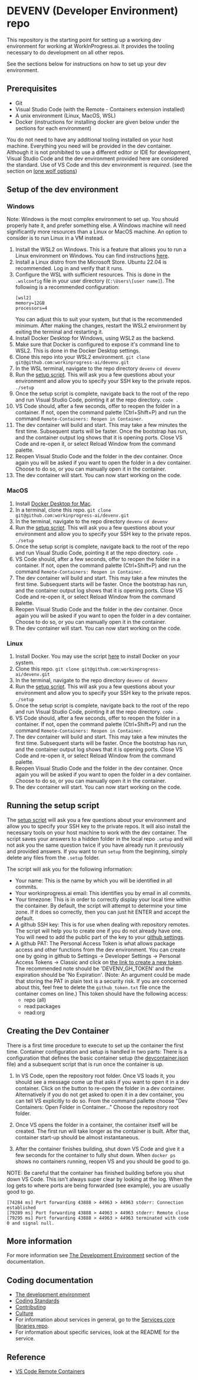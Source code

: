 # DEVENV (Developer Environment) repo

This repository is the starting point for setting up a working dev environment for working at WorkInProgress.ai.  It provides the tooling necessary to do development on all other repos.  

See the sections below for instructions on how to set up your dev environment.

## Prerequisites

- Git
- Visual Studio Code (with the Remote - Containers extension installed)
- A unix environment (Linux, MacOS, WSL)
- Docker (instructions for installing docker are given below under the sections for each environment)

You do not need to have any additional tooling installed on your host machine.  Everything you need will be provided in the dev container.  Although it is not prohibited to use a different editor or IDE for development, Visual Studio Code and the dev environment provided here are considered the standard.  Use of VS Code and this dev environment is _required_.  (see the section on [lone wolf options](./docs/Dev-container-environment.md#lone-wolf-options))

## Setup of the dev environment

### Windows

Note:  Windows is the most complex environment to set up.  You should properly hate it, and prefer something else.  A Windows machine will need significantly more resources than a Linux or MacOS machine.  An option to consider is to run Linux in a VM instead.

1. Install the WSL2 on Windows.  This is a feature that allows you to run a Linux environment on Windows.  You can find instructions [here](https://docs.microsoft.com/en-us/windows/wsl/install).    
2. Install a Linux distro from the Microsoft Store.  Ubuntu 22.04 is recommended.  Log in and verify that it runs. 
3. Configure the WSL with sufficient resources.  This is done in the `.wslconfig` file in your user directory (`C:\Users\[user name]`).  The following is a recommended configuration:
   ```
   [wsl2]
   memory=12GB
   processors=4
   ```
   You can adjust this to suit your system, but that is the recommended minimum.  After making the changes, restart the WSL2 environment by exiting the terminal and restarting it.
4. Install Docker Desktop for Windows, using WSL2 as the backend.
5. Make sure that Docker is configured to expose it's command line to WSL2.  This is done in the Docker Desktop settings.
6. Clone this repo into your WSL2 environment.
   `git clone git@github.com:workinprogress-ai/devenv.git`  
7. In the WSL terminal, navigate to the repo directory `devenv`
   `cd devenv`
8. Run the [setup script](#running-the-setup-script).  This will ask you a few questions about your environment and allow you to specify your SSH key to the private repos.
   `./setup`
9. Once the setup script is complete, navigate back to the root of the repo and run Visual Studio Code, pointing it at the repo directory.
   `code .`
10. VS Code should, after a few seconds, offer to reopen the folder in a container.  If not, open the command palette (Ctrl+Shift+P) and run the command `Remote-Containers: Reopen in Container`.
11. The dev container will build and start.  This may take a few minutes the first time.  Subsequent starts will be faster.  Once the bootstrap has run, and the container output log shows that it is opening ports. Close VS Code and re-open it, or select Reload Window from the command palette. 
12. Reopen Visual Studio Code and the folder in the dev container.  Once again you will be asked if you want to open the folder in a dev container.   Choose to do so, or you can manually open it in the container.  
13. The dev container will start.  You can now start working on the code.

### MacOS

1. Install [Docker Desktop for Mac](https://docs.docker.com/desktop/install/mac-install/).
2. In a terminal, clone this repo.
   `git clone git@github.com:workinprogress-ai/devenv.git`  
3. In the terminal, navigate to the repo directory `devenv`
   `cd devenv`
4. Run the [setup script](#running-the-setup-script).  This will ask you a few questions about your environment and allow you to specify your SSH key to the private repos.
   `./setup`
5. Once the setup script is complete, navigate back to the root of the repo and run Visual Studio Code, pointing it at the repo directory.
   `code .`
6. VS Code should, after a few seconds, offer to reopen the folder in a container.  If not, open the command palette (Ctrl+Shift+P) and run the command `Remote-Containers: Reopen in Container`.
7. The dev container will build and start.  This may take a few minutes the first time.  Subsequent starts will be faster.  Once the bootstrap has run, and the container output log shows that it is opening ports. Close VS Code and re-open it, or select Reload Window from the command palette.  
8. Reopen Visual Studio Code and the folder in the dev container.  Once again you will be asked if you want to open the folder in a dev container.   Choose to do so, or you can manually open it in the container.  
9. The dev container will start.  You can now start working on the code.

### Linux

1. Install Docker.  You may use the script [here](https://get.docker.com) to install Docker on your system.
2. Clone this repo.
   `git clone git@github.com:workinprogress-ai/devenv.git`  
3. In the terminal, navigate to the repo directory `devenv`
   `cd devenv`
4. Run the [setup script](#running-the-setup-script).  This will ask you a few questions about your environment and allow you to specify your SSH key to the private repos.
   `./setup`
5. Once the setup script is complete, navigate back to the root of the repo and run Visual Studio Code, pointing it at the repo directory.
   `code .`
6. VS Code should, after a few seconds, offer to reopen the folder in a container.  If not, open the command palette (Ctrl+Shift+P) and run the command `Remote-Containers: Reopen in Container`.
7. The dev container will build and start.  This may take a few minutes the first time.  Subsequent starts will be faster.  Once the bootstrap has run, and the container output log shows that it is opening ports. Close VS Code and re-open it, or select Reload Window from the command palette.   
8. Reopen Visual Studio Code and the folder in the dev container.  Once again you will be asked if you want to open the folder in a dev container.   Choose to do so, or you can manually open it in the container.  
9. The dev container will start.  You can now start working on the code.

## Running the setup script

The [setup script](./host-utils/setup) will ask you a few questions about your environment and allow you to specify your SSH key to the private repos.  It will also install the necessary tools on your host machine to work with the dev container.  The script saves your answers to a hidden folder in the local repo `.setup` and will not ask you the same question twice if you have already run it previously and provided answers.  If you want to run `setup` from the beginning, simply delete any files from the `.setup` folder.  

The script will ask you for the following information:

* Your name:  This is the name by which you will be identified in all commits.  
* Your workinprogress.ai email:  This identifies you by email in all commits. 
* Your timezone:  This is in order to correctly display your local time within the container.  By default, the script will attempt to determine your time zone.  If it does so correctly, then you can just hit ENTER and accept the default. 
* A github SSH key:  This is for use when dealing with repository remotes.  The script will help you to create one if you do not already have one.  You will need to add the public part of the key to your [github settings](https://github.com/settings/keys). 
* A github PAT:  The Personal Access Token is what allows package access and other functions from the dev environment. You can create one by going in github to Settings -> Developer Settings -> Personal Access Tokens -> Classic and click on [the link to create a new token](https://github.com/settings/tokens/new).  The recommended note should be 'DEVENV_GH_TOKEN' and the expiration should be 'No Expiration'.  (Note:  An argument could be made that storing the PAT in plain text is a security risk.  If you are concerned about this, feel free to delete the `github_token.txt` file once the container comes on line.)  This token should have the following access:
   - repo (all)
   - read:packages
   - read:org

## Creating the Dev Container

There is a first time procedure to execute to set up the container the first time. Container configuration and setup is handled in two parts:  There is a configuration that defines the basic container setup (the [devcontainer.json](./../.devcontainer/devcontainer.json) file) and a subsequent script that is run once the container is up.

1) In VS Code, open the repository root folder.  Once VS loads it, you should see a message come up that asks if you want to open it in a dev container.  Click on the button to re-open the folder in a dev container.  Alternatively if you do not get asked to open it in a dev container, you can tell VS explicitly to do so. From the command pallette choose "Dev Containers:  Open Folder in Container..."  Choose the repository root folder.

2) Once VS opens the folder in a container, the container itself will be created.  The first run will take longer as the container is built.  After that, container start-up should be almost instantaneous.

3) After the container finishes building, shut down VS Code and give it a few seconds for the container to fully shut down.  When `docker ps` shows no containers running, reopen VS and you should be good to go.

NOTE:  Be careful that the container has finished building before you shut down VS Code.  This isn't always super clear by looking at the log.  When the log gets to where ports are being forwarded (see example), you are usually good to go.

```
[74284 ms] Port forwarding 43888 > 44963 > 44963 stderr: Connection established
[79289 ms] Port forwarding 43888 > 44963 > 44963 stderr: Remote close
[79295 ms] Port forwarding 43888 > 44963 > 44963 terminated with code 0 and signal null.
```

## More information

For more information see [The Development Environment](./docs/Dev-container-environment.md) section of the documentation. 

## Coding documentation

* [The development environment](./docs/Dev-container-environment.md)
* [Coding Standards](docs/Coding-standards.md)
* [Contributing](docs/Contributing.md)
* [Culture](docs/Culture.md)
* For information about services in general, go to the [Services core libraries repo](https://github.com/workinprogress-ai/lib.services.core).
* For information about specific services, look at the README for the service. 

## Reference

* [VS Code Remote Containers](https://code.visualstudio.com/docs/remote/containers)
